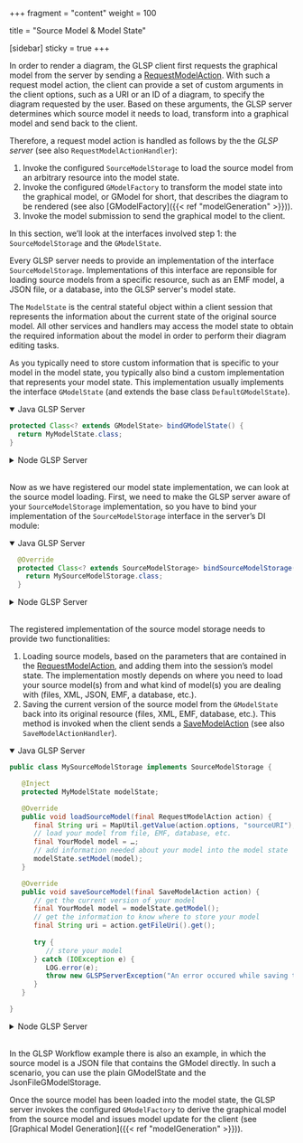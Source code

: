 +++
fragment = "content"
weight = 100

title = "Source Model & Model State"

[sidebar]
  sticky = true
+++

In order to render a diagram, the GLSP client first requests the graphical model from the server by sending a [RequestModelAction](https://github.com/eclipse-glsp/glsp/blob/master/PROTOCOL.md#241-requestmodelaction).
With such a request model action, the client can provide a set of custom arguments in the client options, such as a URI or an ID of a diagram, to specify the diagram requested by the user.
Based on these arguments, the GLSP server determines which source model it needs to load, transform into a graphical model and send back to the client.

Therefore, a request model action is handled as follows by the the _GLSP server_ (see also `RequestModelActionHandler`):

1. Invoke the configured `SourceModelStorage` to load the source model from an arbitrary resource into the model state.
2. Invoke the configured `GModelFactory` to transform the model state into the graphical model, or GModel for short, that describes the diagram to be rendered (see also [GModelFactory]({{< ref "modelGeneration" >}})).
3. Invoke the model submission to send the graphical model to the client.

In this section, we’ll look at the interfaces involved step 1: the `SourceModelStorage` and the `GModelState`.

Every GLSP server needs to provide an implementation of the interface `SourceModelStorage`.
Implementations of this interface are reponsible for loading source models from a specific resource, such as an EMF model, a JSON file, or a database, into the GLSP server's model state.

The `ModelState` is the central stateful object within a client session that represents the information about the current state of the original source model.
All other services and handlers may access the model state to obtain the required information about the model in order to perform their diagram editing tasks.

As you typically need to store custom information that is specific to your model in the model state, you typically also bind a custom implementation that represents your model state.
This implementation usually implements the interface `GModelState` (and extends the base class `DefaultGModelState`).

<details open><summary>Java GLSP Server</summary>

```java
protected Class<? extends GModelState> bindGModelState() {
  return MyModelState.class;
}
```

</details>

<details><summary>Node GLSP Server</summary>

```ts
protected configure(bind: interfaces.Bind, unbind: interfaces.Unbind,
isBound: interfaces.IsBound, rebind: interfaces.Rebind): void {
    super.configure(bind, unbind, isBound, rebind);
    bind(MyModelState).toSelf().inSingletonScope();
    bind(ModelState).toService(MyModelState);
}
```

</details>
</br>

Now as we have registered our model state implementation, we can look at the source model loading.
First, we need to make the GLSP server aware of your `SourceModelStorage` implementation, so you have to bind your implementation of the `SourceModelStorage` interface in the server’s DI module:

<details open><summary>Java GLSP Server</summary>

```java
  @Override
  protected Class<? extends SourceModelStorage> bindSourceModelStorage() {
    return MySourceModelStorage.class;
  }
```

</details>

<details><summary>Node GLSP Server</summary>

```ts
  protected configure(bind: interfaces.Bind, unbind: interfaces.Unbind,
   isBound: interfaces.IsBound, rebind: interfaces.Rebind): void {
      super.configure(bind, unbind, isBound, rebind);
      bind(SourceModelStorage).to(MySourceModelStorage);
  }
```

</details>
</br>

The registered implementation of the source model storage needs to provide two functionalities:

1. Loading source models, based on the parameters that are contained in the [RequestModelAction](https://github.com/eclipse-glsp/glsp/blob/master/PROTOCOL.md#241-requestmodelaction), and adding them into the session’s model state.
The implementation mostly depends on where you need to load your source model(s) from and what kind of model(s) you are dealing with (files, XML, JSON, EMF, a database, etc.).
2. Saving the current version of the source model from the `GModelState` back into its original resource (files, XML, EMF, database, etc.). This method is invoked when the client sends a [SaveModelAction](https://github.com/eclipse-glsp/glsp/blob/master/PROTOCOL.md#251-savemodelaction) (see also `SaveModelActionHandler`).

<details open><summary>Java GLSP Server</summary>

```java
public class MySourceModelStorage implements SourceModelStorage {

   @Inject
   protected MyModelState modelState;

   @Override
   public void loadSourceModel(final RequestModelAction action) {
      final String uri = MapUtil.getValue(action.options, "sourceURI");
      // load your model from file, EMF, database, etc.
      final YourModel model = …;
      // add information needed about your model into the model state
      modelState.setModel(model);
   }

   @Override
   public void saveSourceModel(final SaveModelAction action) {
      // get the current version of your model
      final YourModel model = modelState.getModel();
      // get the information to know where to store your model
      final String uri = action.getFileUri().get();
      
      try {
         // store your model
      } catch (IOException e) {
         LOG.error(e);
         throw new GLSPServerException("An error occured while saving the model.", e);
      }
   }

}
```

</details>

<details opn><summary>Node GLSP Server</summary>

```ts
@injectable()
export class MySourceModelStorage implements SourceModelStorage {

    @inject(MyModelState)
    protected modelState: MyModelState;

    loadSourceModel(action: RequestModelAction): MaybePromise<void> {
      const uri = action.options!["sourceURI"];
      // load your model from file, EMF, database, etc.
      const model = …;
      // add information needed about your model into the model state
      this.modelState.model=model;
    }

   saveSourceModel(action: SaveModelAction): MaybePromise<void> {
      // get the current version of your model
      const model = this.modelState.model;
      // get the information to know where to store your model
      const uri = this.modelState.sourceUri;
      
      try {
         // store your model
      } catch (error) {
         throw new GLSPServerError(`Could not load model from file: ${this.modelState.sourceUri}`, error);
      }
   }
}
```

</details>
</br>

In the GLSP Workflow example there is also an example, in which the source model is a JSON file that contains the GModel directly.
In such a scenario, you can use the plain GModelState and the JsonFileGModelStorage.

Once the source model has been loaded into the model state, the GLSP server invokes the configured `GModelFactory` to derive the graphical model from the source model and issues model update for the client (see [Graphical Model Generation]({{< ref "modelGeneration" >}})).

